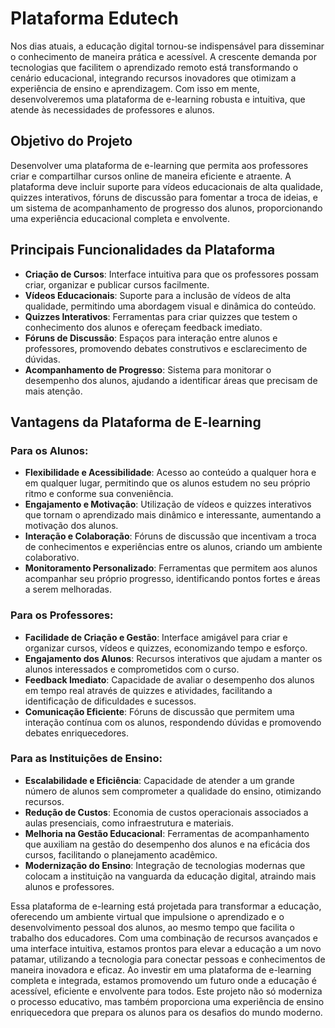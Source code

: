# Plataforma Edutech

Nos dias atuais, a educação digital tornou-se indispensável para disseminar o conhecimento de maneira prática e acessível. A crescente demanda por tecnologias que facilitem o aprendizado remoto está transformando o cenário educacional, integrando recursos inovadores que otimizam a experiência de ensino e aprendizagem. Com isso em mente, desenvolveremos uma plataforma de e-learning robusta e intuitiva, que atende às necessidades de professores e alunos.

## Objetivo do Projeto

Desenvolver uma plataforma de e-learning que permita aos professores criar e compartilhar cursos online de maneira eficiente e atraente. A plataforma deve incluir suporte para vídeos educacionais de alta qualidade, quizzes interativos, fóruns de discussão para fomentar a troca de ideias, e um sistema de acompanhamento de progresso dos alunos, proporcionando uma experiência educacional completa e envolvente.

## Principais Funcionalidades da Plataforma
- **Criação de Cursos**: Interface intuitiva para que os professores possam criar, organizar e publicar cursos facilmente.
- **Vídeos Educacionais**: Suporte para a inclusão de vídeos de alta qualidade, permitindo uma abordagem visual e dinâmica do conteúdo.
- **Quizzes Interativos**: Ferramentas para criar quizzes que testem o conhecimento dos alunos e ofereçam feedback imediato.
- **Fóruns de Discussão**: Espaços para interação entre alunos e professores, promovendo debates construtivos e esclarecimento de dúvidas.
- **Acompanhamento de Progresso**: Sistema para monitorar o desempenho dos alunos, ajudando a identificar áreas que precisam de mais atenção.

## Vantagens da Plataforma de E-learning

### Para os Alunos:

- **Flexibilidade e Acessibilidade**: Acesso ao conteúdo a qualquer hora e em qualquer lugar, permitindo que os alunos estudem no seu próprio ritmo e conforme sua conveniência.
- **Engajamento e Motivação**: Utilização de vídeos e quizzes interativos que tornam o aprendizado mais dinâmico e interessante, aumentando a motivação dos alunos.
- **Interação e Colaboração**: Fóruns de discussão que incentivam a troca de conhecimentos e experiências entre os alunos, criando um ambiente colaborativo.
- **Monitoramento Personalizado**: Ferramentas que permitem aos alunos acompanhar seu próprio progresso, identificando pontos fortes e áreas a serem melhoradas.

### Para os Professores:

- **Facilidade de Criação e Gestão**: Interface amigável para criar e organizar cursos, vídeos e quizzes, economizando tempo e esforço.
- **Engajamento dos Alunos**: Recursos interativos que ajudam a manter os alunos interessados e comprometidos com o curso.
- **Feedback Imediato**: Capacidade de avaliar o desempenho dos alunos em tempo real através de quizzes e atividades, facilitando a identificação de dificuldades e sucessos.
- **Comunicação Eficiente**: Fóruns de discussão que permitem uma interação contínua com os alunos, respondendo dúvidas e promovendo debates enriquecedores.

### Para as Instituições de Ensino:

- **Escalabilidade e Eficiência**: Capacidade de atender a um grande número de alunos sem comprometer a qualidade do ensino, otimizando recursos.
- **Redução de Custos**: Economia de custos operacionais associados a aulas presenciais, como infraestrutura e materiais.
- **Melhoria na Gestão Educacional**: Ferramentas de acompanhamento que auxiliam na gestão do desempenho dos alunos e na eficácia dos cursos, facilitando o planejamento acadêmico.
- **Modernização do Ensino**: Integração de tecnologias modernas que colocam a instituição na vanguarda da educação digital, atraindo mais alunos e professores.

Essa plataforma de e-learning está projetada para transformar a educação, oferecendo um ambiente virtual que impulsione o aprendizado e o desenvolvimento pessoal dos alunos, ao mesmo tempo que facilita o trabalho dos educadores. Com uma combinação de recursos avançados e uma interface intuitiva, estamos prontos para elevar a educação a um novo patamar, utilizando a tecnologia para conectar pessoas e conhecimentos de maneira inovadora e eficaz.
Ao investir em uma plataforma de e-learning completa e integrada, estamos promovendo um futuro onde a educação é acessível, eficiente e envolvente para todos. Este projeto não só moderniza o processo educativo, mas também proporciona uma experiência de ensino enriquecedora que prepara os alunos para os desafios do mundo moderno.
